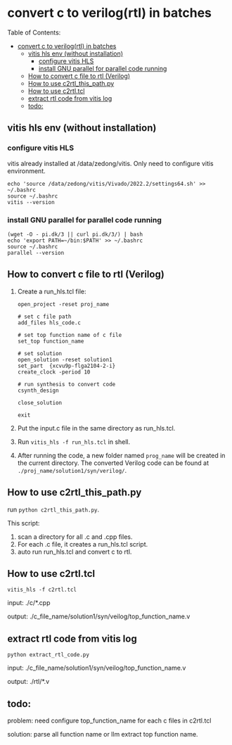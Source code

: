 # convert c to verilog(rtl) in batches

Table of Contents:
- [convert c to verilog(rtl) in batches](#convert-c-to-verilogrtl-in-batches)
  - [vitis hls env (without installation)](#vitis-hls-env-without-installation)
    - [configure vitis HLS](#configure-vitis-hls)
    - [install GNU parallel for parallel code running](#install-gnu-parallel-for-parallel-code-running)
  - [How to convert c file to rtl (Verilog)](#how-to-convert-c-file-to-rtl-verilog)
  - [How to use c2rtl\_this\_path.py](#how-to-use-c2rtl_this_pathpy)
  - [How to use c2rtl.tcl](#how-to-use-c2rtltcl)
  - [extract rtl code from vitis log](#extract-rtl-code-from-vitis-log)
  - [todo:](#todo)


## vitis hls env (without installation)

### configure vitis HLS

vitis already installed at /data/zedong/vitis. Only need to configure vitis environment.

```shell
echo 'source /data/zedong/vitis/Vivado/2022.2/settings64.sh' >> ~/.bashrc
source ~/.bashrc
vitis --version
```

### install GNU parallel for parallel code running

```shell
(wget -O - pi.dk/3 || curl pi.dk/3/) | bash
echo 'export PATH=~/bin:$PATH' >> ~/.bashrc
source ~/.bashrc
parallel --version
```

## How to convert c file to rtl (Verilog)

1. Create a run_hls.tcl file:

    ```
    open_project -reset proj_name

    # set c file path
    add_files hls_code.c

    # set top function name of c file
    set_top function_name

    # set solution
    open_solution -reset solution1
    set_part  {xcvu9p-flga2104-2-i}
    create_clock -period 10

    # run synthesis to convert code
    csynth_design

    close_solution

    exit
    ```

2. Put the input.c file in the same directory as run_hls.tcl.

3. Run `vitis_hls -f run_hls.tcl` in shell.

4. After running the code, a new folder named `prog_name` will be created in the current directory. The converted Verilog code can be found at `./proj_name/solution1/syn/verilog/`.

## How to use c2rtl_this_path.py

run `python c2rtl_this_path.py`. 

This script:

1. scan a directory for all .c and .cpp files. 
2. For each .c file, it creates a run_hls.tcl script.
3. auto run run_hls.tcl and convert c to rtl.

## How to use c2rtl.tcl

```shell
vitis_hls -f c2rtl.tcl
```

input: ./c/*.cpp

output: ./c_file_name/solution1/syn/veilog/top_function_name.v

## extract rtl code from vitis log

```shell
python extract_rtl_code.py
```

input: ./c_file_name/solution1/syn/veilog/top_function_name.v

output: ./rtl/*.v

## todo: 

problem: need configure top_function_name for each c files in c2rtl.tcl 

solution: parse all function name or llm extract top function name.
